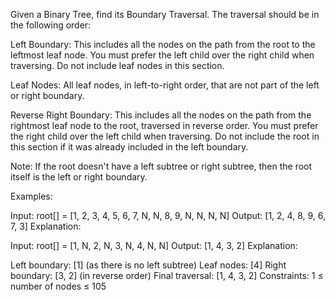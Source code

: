 Given a Binary Tree, find its Boundary Traversal. The traversal should be in the following order: 

Left Boundary: This includes all the nodes on the path from the root to the leftmost leaf node. You must prefer the left child over the right child when traversing. Do not include leaf nodes in this section.

Leaf Nodes: All leaf nodes, in left-to-right order, that are not part of the left or right boundary.

Reverse Right Boundary: This includes all the nodes on the path from the rightmost leaf node to the root, traversed in reverse order. You must prefer the right child over the left child when traversing. Do not include the root in this section if it was already included in the left boundary.

Note: If the root doesn't have a left subtree or right subtree, then the root itself is the left or right boundary. 

Examples:

Input: root[] = [1, 2, 3, 4, 5, 6, 7, N, N, 8, 9, N, N, N, N]
Output: [1, 2, 4, 8, 9, 6, 7, 3]
Explanation:
 
Input: root[] = [1, N, 2, N, 3, N, 4, N, N] 
Output: [1, 4, 3, 2]
Explanation:

Left boundary: [1] (as there is no left subtree)
Leaf nodes: [4]
Right boundary: [3, 2] (in reverse order)
Final traversal: [1, 4, 3, 2]
Constraints:
1 ≤ number of nodes ≤ 105